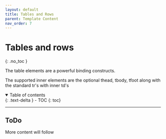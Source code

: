 ```yaml
---
layout: default
title: Tables and Rows
parent: Template Content
nav_order: 7
---
```


# Tables and rows
{: .no_toc }

The table elements are a powerful binding constructs.

The supported inner elements are the optional thead, tbody, tfoot along with the standard tr's with inner td's

<details open markdown="block">
  <summary>
    Table of contents
  </summary>
  {: .text-delta }
- TOC
{: toc}
</details>

---

## ToDo

More content will follow
